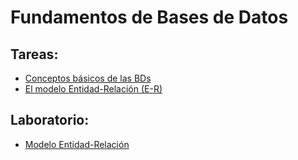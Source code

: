 # Fundamentos de Bases de Datos

## Tareas:
* [Conceptos básicos de las BDs](https://github.com/bcalvario/Database-Fundamentals/tree/main/Tareas/Tarea01)
* [El modelo Entidad-Relación (E-R)](https://github.com/bcalvario/Database-Fundamentals/tree/main/Tareas/Tarea02)

## Laboratorio:
* [Modelo Entidad-Relación](https://github.com/bcalvario/Database-Fundamentals/tree/main/Laboratorio/Entrega02A)
